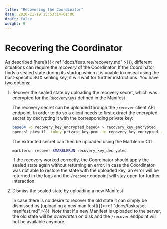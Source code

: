 ```yaml
---
title: "Recovering the Coordinator"
date: 2020-11-19T15:53:14+01:00
draft: false
weight: 9
---
```


# Recovering the Coordinator

As described [here]({{< ref "docs/features/recovery.md" >}}), different situations can require the *recovery* of the Coordinator.
If the Coordinator finds a sealed state during its startup which it is unable to unseal using the host-specific SGX sealing key, it will wait for further instructions.
You have two options:

1. Recover the sealed state by uploading the recovery secret, which was encrypted for the `RecoveryKeys` defined in the Manifest

    The recovery secret can be uploaded through the `/recover` client API endpoint. In order to do so a client needs to first extract the encrypted secret by decrypting it with the corresponding private key:

    ```bash
    base64 -d recovery_key_encrypted_base64 > recovery_key_encrypted
    openssl pkeyutl -inkey private_key.pem -in recovery_key_encrypted -pkeyopt rsa_padding_mode:oaep -pkeyopt rsa_oaep_md:sha256 -decrypt -out recovery_key_decrypted
    ```

    The extracted secret can then be uploaded using the Marblerun CLI.

    ```bash
    marblerun recover $MARBLERUN recovery_key_decrypted
    ```

    If the recovery worked correctly, the Coordinator should apply the sealed state again without returning an error. In case the Coordinator was not able to restore the state with the uploaded key, an error will be returned in the logs and the `/recover` endpoint will stay open for further interaction.

2. Dismiss the sealed state by uploading a new Manifest

    In case there is no desire to recover the old state it can simply be dismissed by [uploading a new manifest]({{< ref "docs/tasks/set-manifest.md" >}}).
    *Note* that if a new Manifest is uploaded to the server, the old state will be *overwritten* on disk and the `/recover` endpoint will not be available anymore.

